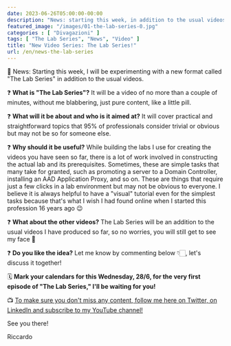 ```yaml
---
date: 2023-06-26T05:00:00-00:00
description: "News: starting this week, in addition to the usual videos, I will be experimenting with a new format titled 'The Lab Series'."
featured_image: "/images/01-the-lab-series-0.jpg"
categories : [ "Divagazioni" ]
tags: [ "The Lab Series", "News", "Video" ]
title: "New Video Series: The Lab Series!"
url: /en/news-the-lab-series
---
```

📰 News: Starting this week, I will be experimenting with a new format called "The Lab Series" in addition to the usual videos.

❓ **What is "The Lab Series"?** It will be a video of no more than a couple of minutes, without me blabbering, just pure content, like a little pill.

❓ **What will it be about and who is it aimed at?** It will cover practical and straightforward topics that 95% of professionals consider trivial or obvious but may not be so for someone else.

❓ **Why should it be useful?** While building the labs I use for creating the videos you have seen so far, there is a lot of work involved in constructing the actual lab and its prerequisites. Sometimes, these are simple tasks that many take for granted, such as promoting a server to a Domain Controller, installing an AAD Application Proxy, and so on. These are things that require just a few clicks in a lab environment but may not be obvious to everyone. I believe it is always helpful to have a "visual" tutorial even for the simplest tasks because that's what I wish I had found online when I started this profession 16 years ago 😉

❓ **What about the other videos?** The Lab Series will be an addition to the usual videos I have produced so far, so no worries, you will still get to see my face 🤣

❓ **Do you like the idea?** Let me know by commenting below 👇🏻, let's discuss it together!

🗓️ **Mark your calendars for this Wednesday, 28/6, for the very first episode of "The Lab Series," I'll be waiting for you!**

📺 [To make sure you don't miss any content, follow me here on Twitter, on LinkedIn and subscribe to my YouTube channel!](https://www.youtube.com/@ITSpecialistCloud)

See you there!

Riccardo